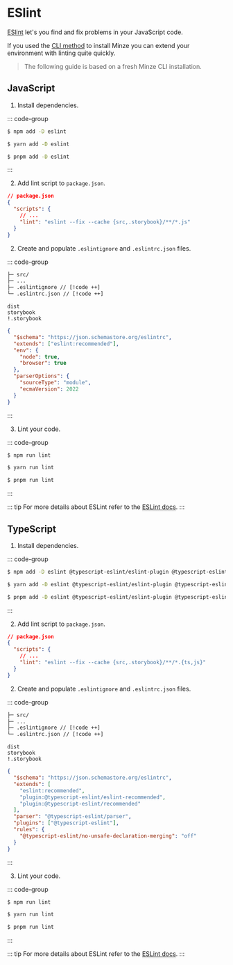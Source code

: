 # ESlint

[ESlint](https://eslint.org) let's you find and fix problems in your JavaScript code.

If you used the [CLI method](/guide/installation#cli) to install Minze you can extend your environment with linting quite quickly.

> The following guide is based on a fresh Minze CLI installation.

## JavaScript

1. Install dependencies.

::: code-group

```bash [npm]
$ npm add -D eslint
```

```bash [yarn]
$ yarn add -D eslint
```

```bash [pnpm]
$ pnpm add -D eslint
```

:::

2. Add lint script to `package.json`.

```json
// package.json
{
  "scripts": {
    // ...
    "lint": "eslint --fix --cache {src,.storybook}/**/*.js"
  }
}
```

2. Create and populate `.eslintignore` and `.eslintrc.json` files.

::: code-group

```txt [files]
├─ src/
├─ ...
├─ .eslintignore // [!code ++]
└─ .eslintrc.json // [!code ++]
```

```[.eslintignore]
dist
storybook
!.storybook
```

```json [.eslintrc.json]
{
  "$schema": "https://json.schemastore.org/eslintrc",
  "extends": ["eslint:recommended"],
  "env": {
    "node": true,
    "browser": true
  },
  "parserOptions": {
    "sourceType": "module",
    "ecmaVersion": 2022
  }
}
```

:::

3. Lint your code.

::: code-group

```bash [npm]
$ npm run lint
```

```bash [yarn]
$ yarn run lint
```

```bash [pnpm]
$ pnpm run lint
```

:::

::: tip
For more details about ESLint refer to the [ESLint docs](https://eslint.org).
:::

## TypeScript

1. Install dependencies.

::: code-group

```bash [npm]
$ npm add -D eslint @typescript-eslint/eslint-plugin @typescript-eslint/parser
```

```bash [yarn]
$ yarn add -D eslint @typescript-eslint/eslint-plugin @typescript-eslint/parser
```

```bash [pnpm]
$ pnpm add -D eslint @typescript-eslint/eslint-plugin @typescript-eslint/parser
```

:::

2. Add lint script to `package.json`.

```json
// package.json
{
  "scripts": {
    // ...
    "lint": "eslint --fix --cache {src,.storybook}/**/*.{ts,js}"
  }
}
```

2. Create and populate `.eslintignore` and `.eslintrc.json` files.

::: code-group

```txt [files]
├─ src/
├─ ...
├─ .eslintignore // [!code ++]
└─ .eslintrc.json // [!code ++]
```

```[.eslintignore]
dist
storybook
!.storybook
```

```json [.eslintrc.json]
{
  "$schema": "https://json.schemastore.org/eslintrc",
  "extends": [
    "eslint:recommended",
    "plugin:@typescript-eslint/eslint-recommended",
    "plugin:@typescript-eslint/recommended"
  ],
  "parser": "@typescript-eslint/parser",
  "plugins": ["@typescript-eslint"],
  "rules": {
    "@typescript-eslint/no-unsafe-declaration-merging": "off"
  }
}
```

:::

3. Lint your code.

::: code-group

```bash [npm]
$ npm run lint
```

```bash [yarn]
$ yarn run lint
```

```bash [pnpm]
$ pnpm run lint
```

:::

::: tip
For more details about ESLint refer to the [ESLint docs](https://eslint.org).
:::
